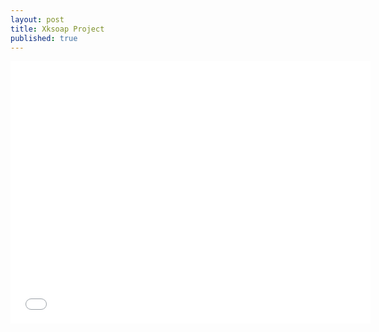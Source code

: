 ```yaml
---
layout: post
title: Xksoap Project
published: true
---
```


<iframe src="//slides.com/omarcamilorodriguezcortes/xdrual/embed" width="576" height="420" scrolling="no" frameborder="0" webkitallowfullscreen mozallowfullscreen allowfullscreen></iframe>